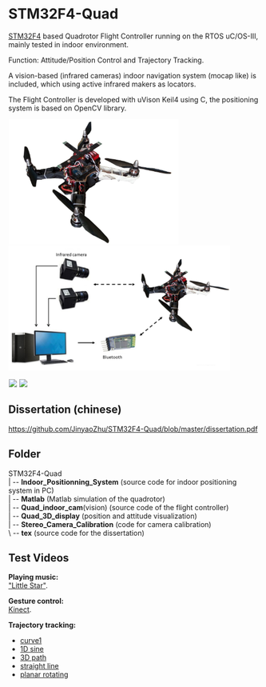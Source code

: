 # STM32F4-Quad
[STM32F4](https://www.st.com/en/microcontrollers-microprocessors/stm32f405rg.html) based Quadrotor Flight Controller running on the RTOS uC/OS-III, mainly tested in indoor environment. 

Function: Attitude/Position Control and Trajectory Tracking.

A vision-based (infrared cameras) indoor navigation system (mocap like) is included, which using active infrared makers as locators.

The Flight Controller is developed with uVison Keil4 using C, the positioning system is based on OpenCV library.  

<p align = "left">
<!-- <img height="200" src="./tex/figures/my_quad1.jpg" /> -->
<img height="250" src="./tex/figures/my_quad3.jpg" hspace = "1"/>
<img height="250" src="./misc/system.png" hspace = "0"/>
</p>
<p align = "left">
<img height="220" src="./misc/play.gif" hspace="1"/>
<img height="220" src="./misc/sim.gif" />
</p>

## Dissertation (chinese)
https://github.com/JinyaoZhu/STM32F4-Quad/blob/master/dissertation.pdf

## Folder  
STM32F4-Quad\
  | -- **Indoor_Positionning_System** (source code for indoor positioning system in PC)\
  | -- **Matlab** (Matlab simulation of the quadrotor)\
  | -- **Quad_indoor_cam**(vision) (source code of the flight controller)\
  | -- **Quad_3D_display** (position and attitude visualization)\
  | -- **Stereo_Camera_Calibration** (code for camera calibration)\
  \\ -- **tex** (source code for the dissertation)

## Test Videos
**Playing music:**  
["Little Star"](https://youtu.be/FTTgFP2V9RU).

**Gesture control:**  
[Kinect](https://youtu.be/_VyHRGHKnpY).

**Trajectory tracking:**
- [curve1](https://youtu.be/Airv29XN67Q)
- [1D sine](https://youtu.be/eWLOpIESicU)
- [3D path](https://youtu.be/p_XNRUGR_co) 
- [straight line](https://youtu.be/EVki9DBirWQ)
- [planar rotating](https://youtu.be/JW-OWvRWwpA)
